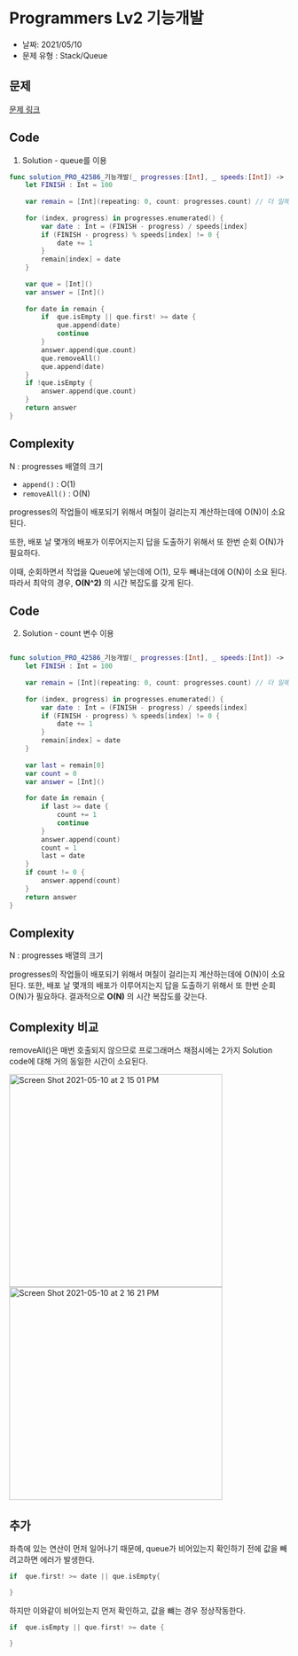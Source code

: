 # Programmers Lv2 기능개발

- 날짜: 2021/05/10
- 문제 유형 : Stack/Queue

## 문제
[문제 링크](https://programmers.co.kr/learn/courses/30/lessons/42586)

## Code

1. Solution - queue를 이용
```swift
func solution_PRO_42586_기능개발(_ progresses:[Int], _ speeds:[Int]) -> [Int] {
    let FINISH : Int = 100
    
    var remain = [Int](repeating: 0, count: progresses.count) // 더 일해야하는 날짜를 계산하여 저장
    
    for (index, progress) in progresses.enumerated() {
        var date : Int = (FINISH - progress) / speeds[index]
        if (FINISH - progress) % speeds[index] != 0 {
            date += 1
        }
        remain[index] = date
    }
    
    var que = [Int]()
    var answer = [Int]()
    
    for date in remain {
        if  que.isEmpty || que.first! >= date {
            que.append(date)
            continue
        }
        answer.append(que.count)
        que.removeAll()
        que.append(date)
    }
    if !que.isEmpty {
        answer.append(que.count)
    }
    return answer
}
```

## Complexity

N : progresses 배열의 크기
- `append()` : O(1)
- `removeAll()` : O(N)

progresses의 작업들이 배포되기 위해서 며칠이 걸리는지 계산하는데에 O(N)이 소요된다.

또한, 배포 날 몇개의 배포가 이루어지는지 답을 도출하기 위해서 또 한번 순회 O(N)가 필요하다.

이때, 순회하면서 작업을 Queue에 넣는데에 O(1), 모두 빼내는데에 O(N)이 소요 된다. 따라서 최악의 경우, **O(N^2)** 의 시간 복잡도를 갖게 된다. 


## Code

2. Solution - count 변수 이용
```swift

func solution_PRO_42586_기능개발(_ progresses:[Int], _ speeds:[Int]) -> [Int] {
    let FINISH : Int = 100
    
    var remain = [Int](repeating: 0, count: progresses.count) // 더 일해야하는 날짜를 계산하여 저장
    
    for (index, progress) in progresses.enumerated() {
        var date : Int = (FINISH - progress) / speeds[index]
        if (FINISH - progress) % speeds[index] != 0 {
            date += 1
        }
        remain[index] = date
    }
    
    var last = remain[0]
    var count = 0
    var answer = [Int]()
    
    for date in remain {
        if last >= date {
            count += 1
            continue
        }
        answer.append(count)
        count = 1
        last = date
    }
    if count != 0 {
        answer.append(count)
    }
    return answer
}

```
## Complexity
N : progresses 배열의 크기


progresses의 작업들이 배포되기 위해서 며칠이 걸리는지 계산하는데에 O(N)이 소요된다. 또한, 배포 날 몇개의 배포가 이루어지는지 답을 도출하기 위해서 또 한번 순회 O(N)가 필요하다.
결과적으로 **O(N)** 의 시간 복잡도를 갖는다.


## Complexity 비교

removeAll()은 매번 호출되지 않으므로 프로그래머스 채점시에는 2가지 Solution code에 대해 거의 동일한 시간이 소요된다.

<img width="384" alt="Screen Shot 2021-05-10 at 2 15 01 PM" src="https://user-images.githubusercontent.com/60229909/117608992-1d532400-b19a-11eb-8cfb-d259ee2cde75.png">
<img width="384" alt="Screen Shot 2021-05-10 at 2 16 21 PM" src="https://user-images.githubusercontent.com/60229909/117609084-4d9ac280-b19a-11eb-8f21-a14ca3f25f09.png">


## 추가

좌측에 있는 연산이 먼저 일어나기 때문에, queue가 비어있는지 확인하기 전에 값을 빼려고하면 에러가 발생한다.
```swift
if  que.first! >= date || que.isEmpty{

}
```
하지만 이와같이 비어있는지 먼저 확인하고, 값을 뺴는 경우 정상작동한다. 
```swift
if  que.isEmpty || que.first! >= date {

}
```